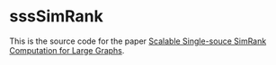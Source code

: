 # sssSimRank

This is the source code for the paper [Scalable Single-souce SimRank Computation for Large Graphs](http://mcg.nju.edu.cn/publication/2016/icpads16-gaoxk.pdf).
